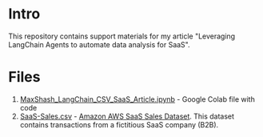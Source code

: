 # Intro
This repository contains support materials for my article "Leveraging LangChain Agents to automate data analysis for SaaS".

# Files
1. [MaxShash_LangChain_CSV_SaaS_Article.ipynb](https://github.com/maxshash/langchain-agents-data-analysis-saas-article/blob/main/) - Google Colab file with code
2. [SaaS-Sales.csv](https://github.com/maxshash/langchain-agents-data-analysis-saas-article/blob/main/dataset/SaaS-Sales.csv) -  [Amazon AWS SaaS Sales Dataset](https://ee-assets-prod-us-east-1.s3.amazonaws.com/modules/337d5d05acc64a6fa37bcba6b921071c/v1/SaaS-Sales.csv). This dataset contains transactions from a fictitious SaaS company (B2B).
